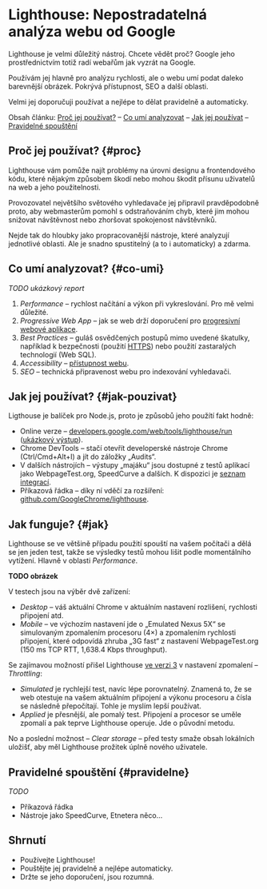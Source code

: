 # Lighthouse: Nepostradatelná analýza webu od Google

Lighthouse je velmi důležitý nástroj. Chcete vědět proč? Google jeho prostřednictvím totiž radí webařům jak vyzrát na Google.

Používám jej hlavně pro analýzu rychlosti, ale o webu umí podat daleko barevnější obrázek. Pokrývá přístupnost, SEO a další oblasti.

<!-- AdSnippet -->

Velmi jej doporučuji používat a nejlépe to dělat pravidelně a automaticky.

Obsah článku: [Proč jej používat?](#proc) – [Co umí analyzovat](#co-umi) – [Jak jej používat](#jak-pouzivat) – [Pravidelné spouštění](#pravidelne)

## Proč jej používat? {#proc}

Lighthouse vám pomůže najít problémy na úrovni designu a frontendového kódu, které nějakým způsobem škodí nebo mohou škodit přísunu uživatelů na web a jeho použitelnosti.

Provozovatel největšího světového vyhledavače jej připravil pravděpodobně proto, aby webmasterům pomohl s odstraňováním chyb, které jim mohou snižovat návštěvnost nebo zhoršovat spokojenost návštěvníků.

<!-- AdSnippet -->

Nejde tak do hloubky jako propracovanější nástroje, které analyzují jednotlivé oblasti. Ale je snadno spustitelný (a to i automaticky) a zdarma.


## Co umí analyzovat? {#co-umi}

*TODO ukázkový report*

1. *Performance* – rychlost načítání a výkon při vykreslování. Pro mě velmi důležité.
2. *Progressive Web App* – jak se web drží doporučení pro [progresivní webové aplikace](weby-vs-aplikace.md#progresivni-webove-aplikace).
3. *Best Practices* – guláš osvědčených postupů mimo uvedené škatulky, například k bezpečnosti (použití  [HTTPS](https.md)) nebo použití zastaralých technologií (Web SQL).
4. *Accessibility* – [přístupnost webu](https://www.vzhurudolu.cz/pristupnost).
5. *SEO* – technická připravenost webu pro indexování vyhledavači.

## Jak jej používat? {#jak-pouzivat}

Ligthouse je balíček pro Node.js, proto je způsobů jeho použítí fakt hodně:

- Online verze – [developers.google.com/web/tools/lighthouse/run](https://developers.google.com/web/tools/lighthouse/run) ([ukázkový výstup](https://builder-dot-lighthouse-ci.appspot.com/report.1536812843174.html)).
- Chrome DevTools – stačí otevřít developerské nástroje Chrome (Ctrl/Cmd+Alt+I) a jít do záložky „Audits“.
- V dalších nástrojích – výstupy „majáku“ jsou dostupné z testů aplikací jako WebpageTest.org, SpeedCurve a dalších. K dispozici je [seznam integrací](https://github.com/GoogleChrome/lighthouse#lighthouse-integrations).
- Příkazová řádka – díky ní vděčí za rozšíření: [github.com/GoogleChrome/lighthouse](https://github.com/GoogleChrome/lighthouse).


## Jak funguje? {#jak}

Lighthouse se ve většině případu použití spouští na vašem počítači a dělá se jen jeden test, takže se výsledky testů mohou lišit podle momentálního vytížení. Hlavně v oblasti *Performance*.

**TODO obrázek**

V testech jsou na výběr dvě zařízení:

- *Desktop* – váš aktuální Chrome v aktuálním nastavení rozlišení, rychlosti připojení atd.
- *Mobile* – ve výchozím nastavení jde o „Emulated Nexus 5X“ se simulovaným zpomalením procesoru (4×) a zpomalením rychlosti připojení, které odpovídá zhruba „3G fast“ z nastavení WebpageTest.org (150 ms TCP RTT, 1,638.4 Kbps throughput).

Se zajímavou možností přišel Lighthouse [ve verzi 3]( https://developers.google.com/web/updates/2018/05/lighthouse3) v nastavení zpomalení – *Throttling*:

- *Simulated* je rychlejší test, navíc lépe porovnatelný. Znamená to, že se web otestuje na vašem aktuálním připojení a výkonu procesoru a čísla se následně přepočítají. Tohle je myslím lepší používat.
- *Applied* je přesnější, ale pomalý test. Připojení a procesor se uměle zpomalí a pak teprve Lighthouse operuje. Jde o původní metodu.

No a poslední možnost – *Clear storage* – před testy smaže obsah lokálních uložišť, aby měl Lighthouse prožitek úplně nového uživatele.

## Pravidelné spouštění {#pravidelne}

*TODO*

- Příkazová řádka
- Nástroje jako SpeedCurve, Etnetera něco…

## Shrnutí

- Používejte Lighthouse! 
- Pouštějte jej pravidelně a nejlépe automaticky.
- Držte se jeho doporučení, jsou rozumná.

<!-- AdSnippet -->
